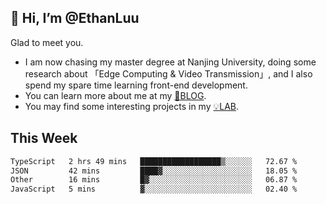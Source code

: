 ## 👋 Hi, I’m @EthanLuu

Glad to meet you.

- I am now chasing my master degree at Nanjing University, doing some research about 「Edge Computing & Video Transmission」, and I also spend my spare time learning front-end development.
- You can learn more about me at my [📝BLOG](https://blog.ethanloo.cn).
- You may find some interesting projects in my [💡LAB](https://lab.ethanloo.cn).

## This Week
<!--START_SECTION:waka-->

```txt
TypeScript   2 hrs 49 mins   ██████████████████▒░░░░░░   72.67 %
JSON         42 mins         ████▓░░░░░░░░░░░░░░░░░░░░   18.05 %
Other        16 mins         █▓░░░░░░░░░░░░░░░░░░░░░░░   06.87 %
JavaScript   5 mins          ▓░░░░░░░░░░░░░░░░░░░░░░░░   02.40 %
```

<!--END_SECTION:waka-->
